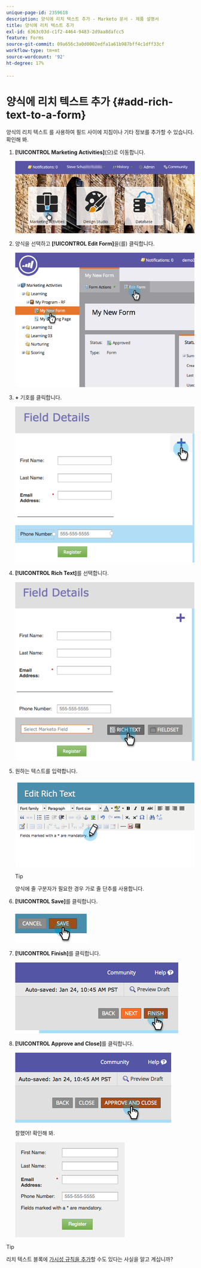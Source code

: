 ```yaml
---
unique-page-id: 2359618
description: 양식에 리치 텍스트 추가 - Marketo 문서 - 제품 설명서
title: 양식에 리치 텍스트 추가
exl-id: 6363c03d-c1f2-4464-9483-2d9aa8dafcc5
feature: Forms
source-git-commit: 09a656c3a0d0002edfa1a61b987bff4c1dff33cf
workflow-type: tm+mt
source-wordcount: '92'
ht-degree: 17%

---
```


# 양식에 리치 텍스트 추가 {#add-rich-text-to-a-form}

양식의 리치 텍스트 를 사용하여 필드 사이에 지침이나 기타 정보를 추가할 수 있습니다. 확인해 봐.

1. **[!UICONTROL Marketing Activities]**(으)로 이동합니다.

   ![](assets/login-marketing-activities-2.png)

1. 양식을 선택하고 **[!UICONTROL Edit Form]**&#x200B;을(를) 클릭합니다.

   ![](assets/image2014-9-15-16-3a46-3a7.png)

1. **+** 기호를 클릭합니다.

   ![](assets/image2014-9-15-16-3a46-3a43.png)

1. **[!UICONTROL Rich Text]**&#x200B;를 선택합니다.

   ![](assets/image2014-9-15-16-3a47-3a9.png)

1. 원하는 텍스트를 입력합니다.

   ![](assets/image2014-9-15-16-3a47-3a20.png)

   >[!TIP]
   >
   >양식에 줄 구분자가 필요한 경우 가로 줄 단추를 사용합니다.

1. **[!UICONTROL Save]**&#x200B;를 클릭합니다.

   ![](assets/image2014-9-15-16-3a48-3a18.png)

1. **[!UICONTROL Finish]**&#x200B;를 클릭합니다.

   ![](assets/image2014-9-15-16-3a48-3a36.png)

1. **[!UICONTROL Approve and Close]**&#x200B;를 클릭합니다.

   ![](assets/image2014-9-15-16-3a48-3a51.png)

   잘했어! 확인해 봐.

   ![](assets/image2014-9-15-16-3a48-3a58.png)

>[!TIP]
>
>리치 텍스트 블록에 [가시성 규칙을 추가](/help/marketo/product-docs/demand-generation/forms/form-fields/dynamically-toggle-visibility-of-a-form-field.md)할 수도 있다는 사실을 알고 계십니까?
